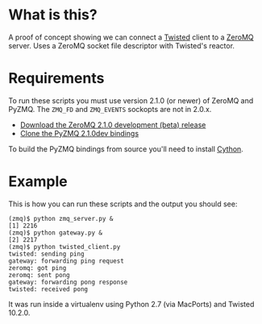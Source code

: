 What is this?
=============

A proof of concept showing we can connect a [Twisted](http://twistedmatrix.com/) client to a [ZeroMQ](http://www.zeromq.org/) server. Uses a ZeroMQ socket file descriptor with Twisted's reactor.

Requirements
============

To run these scripts you must use version 2.1.0 (or newer) of ZeroMQ and PyZMQ. The `ZMQ_FD` and `ZMQ_EVENTS` sockopts are not in 2.0.x.

*   [Download the ZeroMQ 2.1.0 development (beta) release](http://www.zeromq.org/intro:get-the-software)
*   [Clone the PyZMQ 2.1.0dev bindings](https://github.com/zeromq/pyzmq/)

To build the PyZMQ bindings from source you'll need to install [Cython](http://pypi.python.org/pypi/Cython/).

Example
=======

This is how you can run these scripts and the output you should see:

    (zmq)$ python zmq_server.py &
    [1] 2216
    (zmq)$ python gateway.py &
    [2] 2217
    (zmq)$ python twisted_client.py
    twisted: sending ping
    gateway: forwarding ping request
    zeromq: got ping
    zeromq: sent pong
    gateway: forwarding pong response
    twisted: received pong

It was run inside a virtualenv using Python 2.7 (via MacPorts) and Twisted 10.2.0.
